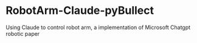 # RobotArm-Claude-pyBullect
Using Claude to control robot arm, a implementation of Microsoft Chatgpt robotic paper
